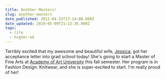 ```yaml
---
title: Another Masters!
slug: another-masters
date_published: 2011-04-25T17:24:00.000Z
date_updated: 2019-05-09T21:13:36.000Z
tags:
  - life
  - higher-ed
---
```


Terribly excited that my awesome and beautiful wife, [Jessica](https://waysideviolet.com), got her acceptance letter into grad school today! She's going to start a Master of Fine Arts at [Academy of Art University](http://www.academyart.edu/) this fall semester. Her program is in Fashion Design: Knitwear, and she is super-excited to start. I'm really proud of her!
